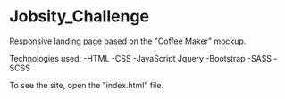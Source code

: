 # Jobsity_Challenge
Responsive landing page based on the "Coffee Maker" mockup.

Technologies used:
-HTML
-CSS
-JavaScript
Jquery
-Bootstrap
-SASS
-SCSS

To see the site, open the "index.html" file.
